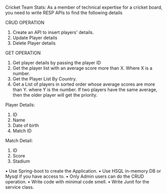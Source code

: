 Cricket Team Stats:
As a member of technical expertise for a cricket board, you need to write RESP APIs to find the following details

CRUD OPERATION
1. Create an API to insert players' details.
2. Update Player details
3. Delete Player details

GET OPERATION
1. Get player details by passing the player ID
2. Get the player list with an average score more than X. Where X is a number.
3. Get the Player List By Country.
4. Get a List of players in sorted order whose average scores are more than Y. where Y is the number. If two players have the same average, then the older player will get the priority.

Player Details:
1. ID
2. Name
3. Date of birth
4. Match ID

Match Detail:
1. ID
2. Score
3. Stadium

• Use Spring-boot to create the Application.
• Use HSQL in-memory DB or Mysql if you have access to.
• Only Admin users can do the CRUD operation.
• Write code with minimal code smell.
• Write Junit for the service class.
